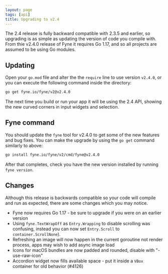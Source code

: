 ```yaml
---
layout: page
tags: [api]
title: Upgrading to v2.4
---
```


The 2.4 release is fully backward compatible with 2.3.5 and earlier, so upgrading
is as simple as updating the version of code you compile with.
From thie v2.4.0 release of Fyne it requires Go 1.17, and so all projects are assumed to be using Go modules.

## Updating

Open your `go.mod` file and alter the the `require` line to use version `v2.4.0`,
or you can execute the following command inside the directory:

```bash
go get fyne.io/fyne/v2@v2.4.0
```

The next time you build or run your app it will be using the 2.4 API,
showing the new curved corners in input widgets and selection.

## Fyne command

You should update the `fyne` tool for v2.4.0 to get some of the new features and bug fixes.
You can make the upgrade by using the `go get` command similarly to above:

```bash
go install fyne.io/fyne/v2/cmd/fyne@v2.4.0
```

After that completes, check you have the new version installed by running `fyne version`.

## Changes

Although this release is backwards compatible so your code will compile and
run as expected, there are some changes which you may notice.

* Fyne now requires Go 1.17 - be sure to upgrade if you were on an earlier version
* Using `fyne.TextWrapOff` as `Entry.Wrapping` to disable scrolling was confusing, instead you can now set `Entry.Scroll` to `container.ScrollNone`).
* Refreshing an image will now happen in the current goroutine not render process, apps may wish to add async image load
* Icons for macOS bundles are now padded and rounded, disable with "-use-raw-icon"
* Accordion widget now fills available space - put it inside a `VBox` container for old behavior (#4126)
